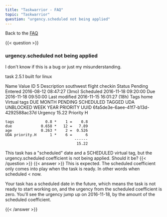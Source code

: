 ```yaml
---
title: "Taskwarrior - FAQ"
topic: "Taskwarrior"
question: "urgency.scheduled not being applied"
---
```


Back to the [FAQ](/support/faq)

{{< question >}}
### urgency.scheduled not being applied

I don't know if this is a bug or just my misunderstanding.

task 2.5.1 built for linux

Name          Value
ID            5
Description   southwest flight checkin
Status        Pending
Entered       2016-08-12 08:47:27 (3mo)
Scheduled     2016-11-18 09:20:00
Due           2016-11-18 09:50:00
Last modified 2016-11-15 16:01:27 (18h)
Tags          home
Virtual tags  DUE MONTH PENDING SCHEDULED TAGGED UDA UNBLOCKED WEEK YEAR
              PRIORITY
UUID          6fa5de3e-6aee-41f7-b13d-4292588ac37d
Urgency       15.22
Priority      H
 
    tags              0.8 *    1 =    0.8
    due             0.658 *   12 =   7.89
    age             0.263 *    2 =  0.526
    UDA priority.H      1 *    6 =      6
                                   ------
                                    15.22
 

 

This task has a "scheduled" date and a SCHEDULED virtual tag, but the urgency.scheduled coefficient is not being applied.
Should it be?
{{< /question >}}
{{< answer >}}
This is expected.
The scheduled coefficient only comes into play when the task is ready.
In other words when scheduled < now.

Your task has a scheduled date in the future, which means the task is not ready to start working on, and the urgency from the scheduled coefficient is zero.
You'll see the urgency jump up on 2016-11-18, by the amount of the scheduled coefficient.

{{< /answer >}}
